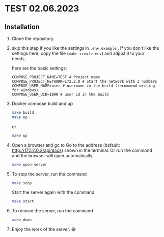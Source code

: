 # TEST 02.06.2023

## Installation

1. Clone the repository.

2. skip this step if you like the settings in `.env.example` .
   If you don't like the settings here, copy the file (``` make create-env ```) and adjust it to your needs.

   here are the basic settings:
    ```dotenv
    COMPOSE_PROJECT_NAME=TEST # Project name
    COMPOSE_PROJECT_NETWORK=172.2.0 # Start the network with 3 numbers
    COMPOSE_USER_NAME=user # username in the build (recommend writing for windows)
    COMPOSE_USER_UID=1000 # user id in the build
    ```

3. Docker compose build and up
    ```bash
    make build
    make up
    ```
   or
    ```bash
    make up
    ```

4. Open a browser and go to Go to the address (default: http://172.2.0.2/api/docs) shown in the terminal.
   Or run the command and the browser will open automatically.
    ```bash
    make open-server
    ```

5. To stop the server, run the command
    ```bash
    make stop
    ```
   Start the server again with the command
    ```bash
    make start
    ```

6. To remove the server, run the command
    ```bash
    make down
    ```

7. Enjoy the work of the server. 😁

